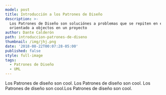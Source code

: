 ```yaml
---
model: post
title: Introducción a los Patrones de Diseño
description: >-
  Los Patrones de Diseño son soluciónes a problemas que se repiten en el diseño
  orientado a objectos en un proyecto
author: Dante Calderón
path: introduccion-patrones-de-diseno
thumbnail: /img/jhj.png
date: '2018-08-22T00:07:28-05:00'
published: false
style: full-image
tags:
  - Patrones de Diseño
  - UML
---
```


Los Patrones de diseño son cool.
Los Patrones de diseño son cool.
Los Patrones de diseño son cool.Los Patrones de diseño son cool.
